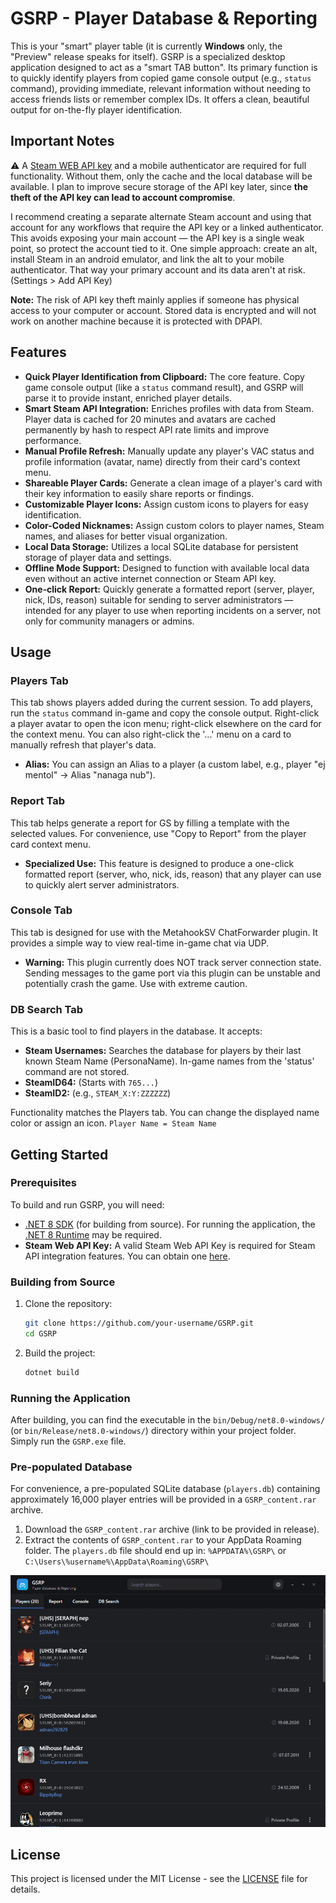 # GSRP - Player Database & Reporting

This is your "smart" player table (it is currently **Windows** only, the "Preview" release speaks for itself). GSRP is a specialized desktop application designed to act as a "smart TAB button". Its primary function is to quickly identify players from copied game console output (e.g., `status` command), providing immediate, relevant information without needing to access friends lists or remember complex IDs. It offers a clean, beautiful output for on-the-fly player identification.

## Important Notes

⚠️ A [Steam WEB API key](https://steamcommunity.com/dev/apikey) and a mobile authenticator are required for full functionality. Without them, only the cache and the local database will be available. I plan to improve secure storage of the API key later, since **the theft of the API key can lead to account compromise**.

I recommend creating a separate alternate Steam account and using that account for any workflows that require the API key or a linked authenticator. This avoids exposing your main account — the API key is a single weak point, so protect the account tied to it. One simple approach: create an alt, install Steam in an android emulator, and link the alt to your mobile authenticator. That way your primary account and its data aren't at risk. (Settings > Add API Key)

**Note:** The risk of API key theft mainly applies if someone has physical access to your computer or account. Stored data is encrypted and will not work on another machine because it is protected with DPAPI.

## Features

*   **Quick Player Identification from Clipboard:** The core feature. Copy game console output (like a `status` command result), and GSRP will parse it to provide instant, enriched player details.
*   **Smart Steam API Integration:** Enriches profiles with data from Steam. Player data is cached for 20 minutes and avatars are cached permanently by hash to respect API rate limits and improve performance.
*   **Manual Profile Refresh:** Manually update any player's VAC status and profile information (avatar, name) directly from their card's context menu.
*   **Shareable Player Cards:** Generate a clean image of a player's card with their key information to easily share reports or findings.
*   **Customizable Player Icons:** Assign custom icons to players for easy identification.
*   **Color-Coded Nicknames:** Assign custom colors to player names, Steam names, and aliases for better visual organization.
*   **Local Data Storage:** Utilizes a local SQLite database for persistent storage of player data and settings.
*   **Offline Mode Support:** Designed to function with available local data even without an active internet connection or Steam API key.
*   **One‑click Report:** Quickly generate a formatted report (server, player, nick, IDs, reason) suitable for sending to server administrators — intended for any player to use when reporting incidents on a server, not only for community managers or admins.

## Usage

### Players Tab

This tab shows players added during the current session. To add players, run the `status` command in-game and copy the console output. Right-click a player avatar to open the icon menu; right-click elsewhere on the card for the context menu. You can also right-click the '...' menu on a card to manually refresh that player's data.

*   **Alias:** You can assign an Alias to a player (a custom label, e.g., player "ej mentol" → Alias "nanaga nub").

### Report Tab

This tab helps generate a report for GS by filling a template with the selected values. For convenience, use "Copy to Report" from the player card context menu.

*   **Specialized Use:** This feature is designed to produce a one-click formatted report (server, who, nick, ids, reason) that any player can use to quickly alert server administrators.

### Console Tab

This tab is designed for use with the MetahookSV ChatForwarder plugin. It provides a simple way to view real-time in-game chat via UDP.

*   **Warning:** This plugin currently does NOT track server connection state. Sending messages to the game port via this plugin can be unstable and potentially crash the game. Use with extreme caution.

### DB Search Tab

This is a basic tool to find players in the database. It accepts:

*   **Steam Usernames:** Searches the database for players by their last known Steam Name (PersonaName). In-game names from the 'status' command are not stored.
*   **SteamID64:** (Starts with `765...`)
*   **SteamID2:** (e.g., `STEAM_X:Y:ZZZZZZ`)

Functionality matches the Players tab. You can change the displayed name color or assign an icon. `Player Name = Steam Name`

## Getting Started

### Prerequisites

To build and run GSRP, you will need:

*   [.NET 8 SDK](https://dotnet.microsoft.com/download/dotnet/8) (for building from source). For running the application, the [.NET 8 Runtime](https://dotnet.microsoft.com/download/dotnet/8) may be required.
*   **Steam Web API Key:** A valid Steam Web API Key is required for Steam API integration features. You can obtain one [here](https://steamcommunity.com/dev/apikey).

### Building from Source

1.  Clone the repository:
    ```bash
    git clone https://github.com/your-username/GSRP.git
    cd GSRP
    ```
2.  Build the project:
    ```bash
    dotnet build
    ```

### Running the Application

After building, you can find the executable in the `bin/Debug/net8.0-windows/` (or `bin/Release/net8.0-windows/`) directory within your project folder. Simply run the `GSRP.exe` file.

### Pre-populated Database

For convenience, a pre-populated SQLite database (`players.db`) containing approximately 16,000 player entries will be provided in a `GSRP_content.rar` archive.

1.  Download the `GSRP_content.rar` archive (link to be provided in release).
2.  Extract the contents of `GSRP_content.rar` to your AppData Roaming folder. The `players.db` file should end up in:
    `%APPDATA%\GSRP\` or `C:\Users\%username%\AppData\Roaming\GSRP\`

![GSRP Application Screenshot](screenshot.png)

## License

This project is licensed under the MIT License - see the [LICENSE](LICENSE) file for details.
